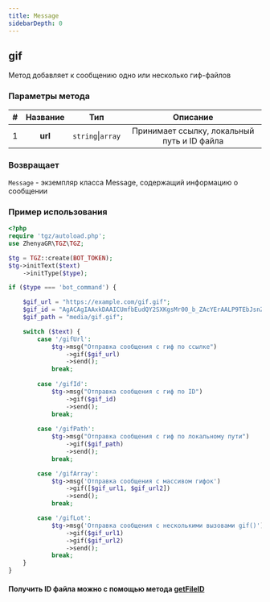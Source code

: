 ```yaml
---
title: Message
sidebarDepth: 0
---
```


## gif
Метод добавляет к сообщению одно или несколько гиф-файлов
### Параметры метода
| # | Название |        Тип        |                   Описание                   |
|:-:|:--------:|:-----------------:|:--------------------------------------------:|
| 1 | **url**  | `string`\|`array` | Принимает ссылку, локальный путь и ID файла |
### Возвращает
`Message` - экземпляр класса Message, содержащий информацию о сообщении
### Пример использования

```php
<?php
require 'tgz/autoload.php';
use ZhenyaGR\TGZ\TGZ;

$tg = TGZ::create(BOT_TOKEN);
$tg->initText($text)
    ->initType($type);

if ($type === 'bot_command') {

    $gif_url = "https://example.com/gif.gif";
    $gif_id = "AgACAgIAAxkDAAICUmfbEudQY2SXKgsMr00_b_ZAcYErAALP9TEbJsnZSlufCaTwR76hAQADAgADeQADNgQ";
    $gif_path = "media/gif.gif";

    switch ($text) {
        case '/gifUrl':
            $tg->msg("Отправка сообщения с гиф по ссылке")
                ->gif($gif_url)
                ->send();
            break;
           
        case '/gifId':
            $tg->msg("Отправка сообщения с гиф по ID") 
                ->gif($gif_id)
                ->send();
            break;
           
        case '/gifPath':
            $tg->msg("Отправка сообщения с гиф по локальному пути") 
                ->gif($gif_path)
                ->send();
            break;

        case '/gifArray':
            $tg->msg('Отправка сообщения с массивом гифок')
                ->gif([$gif_url1, $gif_url2])
                ->send();
            break;

        case '/gifLot':
            $tg->msg('Отправка сообщения с несколькими вызовами gif()')
                ->gif($gif_url1)
                ->gif($gif_url2)
                ->send();
            break;
    }
}
```

#### Получить ID файла можно с помощью метода [getFileID](/classes/tgzMethods/getFileID.md)